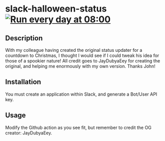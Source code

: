 # slack-halloween-status [![Run every day at 08:00](https://github.com/kitttrick/slack-halloween-status/actions/workflows/main.yml/badge.svg)](https://github.com/kitttrick/slack-halloween-status/actions/workflows/main.yml)

## Description

With my colleague having created the original status updater for a countdown to Christmas, I thought I would see if I could tweak his idea for those of a spookier nature! All credit goes to JayDubyaEey for creating the original, and helping me enormously with my own version. Thanks John!

## Installation

You must create an application within Slack, and generate a Bot/User API key.

## Usage

Modify the Github action as you see fit, but remember to credit the OG creator: JayDubyaEey.
